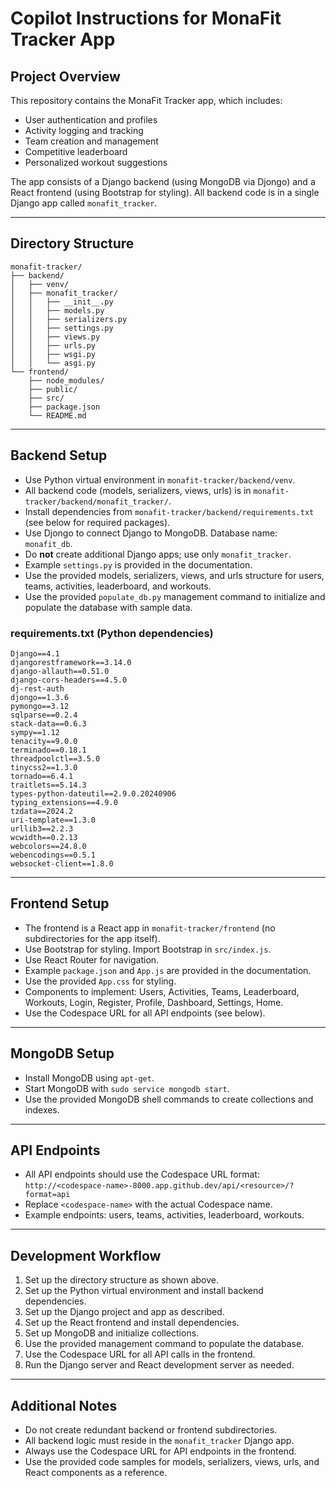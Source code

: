 # Copilot Instructions for MonaFit Tracker App

## Project Overview

This repository contains the MonaFit Tracker app, which includes:
- User authentication and profiles
- Activity logging and tracking
- Team creation and management
- Competitive leaderboard
- Personalized workout suggestions

The app consists of a Django backend (using MongoDB via Djongo) and a React frontend (using Bootstrap for styling). All backend code is in a single Django app called `monafit_tracker`.

---

## Directory Structure

```
monafit-tracker/
├── backend/
│   ├── venv/
│   ├── monafit_tracker/
│   │   ├── __init__.py
│   │   ├── models.py
│   │   ├── serializers.py
│   │   ├── settings.py
│   │   ├── views.py
│   │   ├── urls.py
│   │   ├── wsgi.py
│   │   └── asgi.py
└── frontend/
    ├── node_modules/
    ├── public/
    ├── src/
    ├── package.json
    └── README.md
```

---

## Backend Setup

- Use Python virtual environment in `monafit-tracker/backend/venv`.
- All backend code (models, serializers, views, urls) is in `monafit-tracker/backend/monafit_tracker/`.
- Install dependencies from `monafit-tracker/backend/requirements.txt` (see below for required packages).
- Use Djongo to connect Django to MongoDB. Database name: `monafit_db`.
- Do **not** create additional Django apps; use only `monafit_tracker`.
- Example `settings.py` is provided in the documentation.
- Use the provided models, serializers, views, and urls structure for users, teams, activities, leaderboard, and workouts.
- Use the provided `populate_db.py` management command to initialize and populate the database with sample data.

### requirements.txt (Python dependencies)

```
Django==4.1
djangorestframework==3.14.0
django-allauth==0.51.0
django-cors-headers==4.5.0
dj-rest-auth
djongo==1.3.6
pymongo==3.12
sqlparse==0.2.4
stack-data==0.6.3
sympy==1.12
tenacity==9.0.0
terminado==0.18.1
threadpoolctl==3.5.0
tinycss2==1.3.0
tornado==6.4.1
traitlets==5.14.3
types-python-dateutil==2.9.0.20240906
typing_extensions==4.9.0
tzdata==2024.2
uri-template==1.3.0
urllib3==2.2.3
wcwidth==0.2.13
webcolors==24.8.0
webencodings==0.5.1
websocket-client==1.8.0
```

---

## Frontend Setup

- The frontend is a React app in `monafit-tracker/frontend` (no subdirectories for the app itself).
- Use Bootstrap for styling. Import Bootstrap in `src/index.js`.
- Use React Router for navigation.
- Example `package.json` and `App.js` are provided in the documentation.
- Use the provided `App.css` for styling.
- Components to implement: Users, Activities, Teams, Leaderboard, Workouts, Login, Register, Profile, Dashboard, Settings, Home.
- Use the Codespace URL for all API endpoints (see below).

---

## MongoDB Setup

- Install MongoDB using `apt-get`.
- Start MongoDB with `sudo service mongodb start`.
- Use the provided MongoDB shell commands to create collections and indexes.

---

## API Endpoints

- All API endpoints should use the Codespace URL format:
  `http://<codespace-name>-8000.app.github.dev/api/<resource>/?format=api`
- Replace `<codespace-name>` with the actual Codespace name.
- Example endpoints: users, teams, activities, leaderboard, workouts.

---

## Development Workflow

1. Set up the directory structure as shown above.
2. Set up the Python virtual environment and install backend dependencies.
3. Set up the Django project and app as described.
4. Set up the React frontend and install dependencies.
5. Set up MongoDB and initialize collections.
6. Use the provided management command to populate the database.
7. Use the Codespace URL for all API calls in the frontend.
8. Run the Django server and React development server as needed.

---

## Additional Notes

- Do not create redundant backend or frontend subdirectories.
- All backend logic must reside in the `monafit_tracker` Django app.
- Always use the Codespace URL for API endpoints in the frontend.
- Use the provided code samples for models, serializers, views, urls, and React components as a reference.
